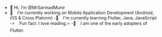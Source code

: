- 👋 Hi, I’m @MrSarmadMunir
- 🔭   I’m currently working on Mobile Application Development (Android, iOS & Cross Platorm)
-🌱   I'm currently learning Flutter, Java, JavaScript
-⚡   Fun fact: I love reading.⭐
-🗿   I am one of the early adopters of Flutter.
